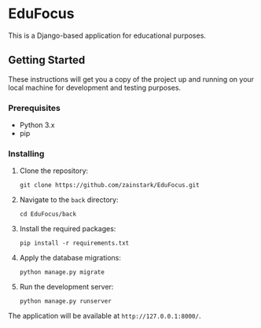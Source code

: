 # EduFocus

This is a Django-based application for educational purposes.

## Getting Started

These instructions will get you a copy of the project up and running on your local machine for development and testing purposes.

### Prerequisites

*   Python 3.x
*   pip

### Installing

1.  Clone the repository:
    ```
    git clone https://github.com/zainstark/EduFocus.git
    ```
2.  Navigate to the `back` directory:
    ```
    cd EduFocus/back
    ```
3.  Install the required packages:
    ```
    pip install -r requirements.txt
    ```
4.  Apply the database migrations:
    ```
    python manage.py migrate
    ```
5.  Run the development server:
    ```
    python manage.py runserver
    ```

The application will be available at `http://127.0.0.1:8000/`.
